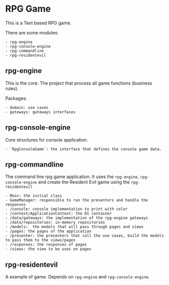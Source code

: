 # RPG Game

This is a Text based RPG game.

There are some modules:

    - rpg-engine
    - rpg-console-engine
    - rpg-commandline
    - rpg-residentevil
    
    
## rpg-engine

This is the core. The project that process all game functions (business rules).

Packages:

    - domain: use cases
    - gateways: gateways interfaces

## rpg-console-engine

Core structures for console application.

    - `RpgConsoleGame`: the interface that defines the console game data.

## rpg-commandline

The command line rpg game application. It uses the `rpg-engine`, `rpg-console-engine` and create the Resident Evil game using the `rpg-residentevil`

    - Main: the initial class
    - GameManager: responsible to run the presenters and handle the responses
    - /console: console implementation to print with color
    - /context/ApplicationContext: the DI container
    - /data/gateways: the implementation of the rpg-engine gateways
    - /data/repositories: in-memory repositories
    - /models:  the models that will pass through pages and views
    - /pages: the pages of the application
    - /presenter: the presenters that call the use cases, build the models to pass them to the views/pages
    - /responses: the responses of pages
    - /views: the view to be uses on pages

## rpg-residentevil

A example of game. Depends on `rpg-engine` and `rpg-console-engine`.

